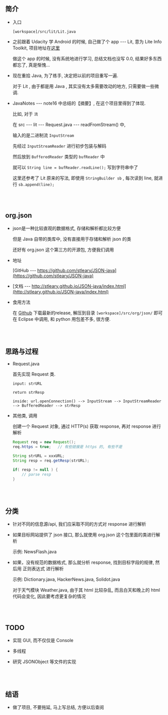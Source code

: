 ##	简介

*	入口

	`[workspace]/src/lit/Lit.java`

*	之前跟着 Udacity 学 Android 的时候, 自己做了个 app --- Lit, 意为 Lite Info Toolkit, 项目地址在[这里](https://github.com/jJayyyyyyy/Lit/tree/master/app/src/main/java/io/github/jjayyyyyyy/lit)

	做这个 app 的时候, 没有系统地进行学习, 总结文档也没写 0.0, 结果好多东西都忘了, 真是惭愧... 

*	现在重拾 Java, 为了练手, 决定把以前的项目重写一遍.

	对于 Lit , 由于都是用 Java , 其实没有太多需要改动的地方, 只需要做一些微调.

*	JavaNotes --- note16 中总结的【摘要】, 在这个项目里得到了体现.

	比如, 对于 `流`

	在 src --- lit --- Request.java --- readFromStream() 中, 

	输入的是二进制流 `InputStream`

	先经过 `InputStreamReader` 进行初步包装与解码

	然后放到 `BufferedReader` 类型的 `bufReader` 中

	就可以 `String line = bufReader.readLine();` 写到字符串中了

	这里还参考了 Lit 原来的写法, 即使用 `StringBuilder sb` , 每次读到 line, 就进行 `sb.append(line);`

<br><br>

##	org.json

*	json是一种比较直观的数据格式, 存储和解析都比较方便

	但是 Java 自带的类库中, 没有直接用于存储和解析 json 的类

	还好有 org.json 这个第三方的开源包, 方便我们调用

*	地址	

	[GitHub --- https://github.com/stleary/JSON-java](https://github.com/stleary/JSON-java)

*	[文档 --- http://stleary.github.io/JSON-java/index.html](http://stleary.github.io/JSON-java/index.html)

*	食用方法

	在 [Github](https://github.com/stleary/JSON-java/releases) 下载最新的release, 解压到目录 `[workspace]/src/org/json/` 即可在 Eclipse 中调用, 和 python 用包差不多, 很方便.

<br><br>

##	思路与过程

*	Request.java

	首先实现 Request 类.

	```
	input: strURL

	return strResp

	inside: url.openConnection() --> InputStream --> InputStreamReader --> BufferedReader --> strResp
	```

*	其他类, 调用 

	创建一个 Request 对象, 通过 HTTP(s) 获取 response, 再对 response 进行解析

	```java
	Request req = new Request();
	req.https = true;	// 有些链接是 https 的, 有些不是
	
	String strURL = xxxURL;
	String resp = req.getResp(strURL);
	
	if( resp != null ) {
		// parse resp
	}
	```

<br><br>

##	分类

*	针对不同的信息源/api, 我们应采取不同的方式对 response 进行解析

*	如果目标网站提供了 json 接口, 那么就使用 org.json 这个包里面的类进行解析

	示例: NewsFlash.java

*	如果，没有规范的数据格式, 那么就分析 response, 找到目标字段的规律, 然后用 正则表达式 进行解析

	示例: Dictionary.java, HackerNews.java, Solidot.java

	对于天气模块 Weather.java, 由于其 html 比较杂乱, 而且白天和晚上的 html 代码会变化, 因此要考虑更复杂的情况

<br><br>

##	TODO
	
*	实现 GUI, 而不仅仅是 Console

*	多线程

*	研究 JSONObject 等文件的实现

<br><br>

##	结语

*	做了项目, 不要拖延, 马上写总结, 方便以后查阅
